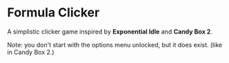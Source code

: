 # Formula Clicker

A simplistic clicker game inspired by **Exponential Idle** and **Candy Box 2**.

Note: you don't start with the options menu unlocked, but it does exist. (like in Candy Box 2.)

